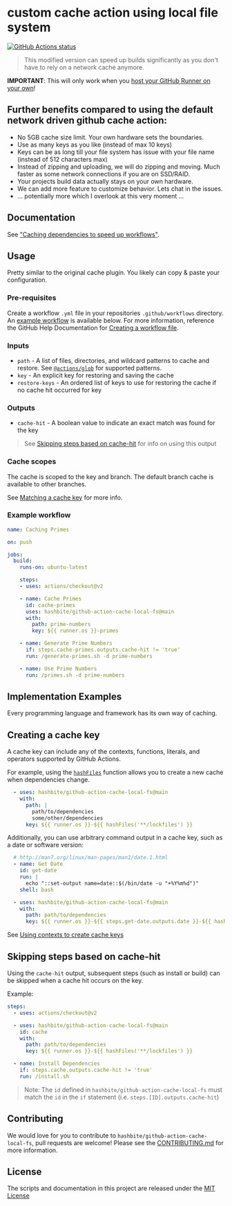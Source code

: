 # custom cache action using local file system

<a href="https://github.com/hashbite/github-action-cache-local-fs/actions?query=workflow%3ATests"><img alt="GitHub Actions status" src="https://github.com/hashbite/github-action-cache-local-fs/workflows/Tests/badge.svg?branch=main&event=push"></a>

> This modified version can speed up builds significantly as you don't have to rely on a network cache anymore.

**IMPORTANT**: This will only work when you [host your GitHub Runner on your own](https://docs.github.com/en/actions/hosting-your-own-runners/about-self-hosted-runners)!

## Further benefits compared to using the default network driven github cache action:

* No 5GB cache size limit. Your own hardware sets the boundaries.
* Use as many keys as you like (instead of max 10 keys)
* Keys can be as long till your file system has issue with your file name (instead of 512 characters max)
* Instead of zipping and uploading, we will do zipping and moving. Much faster as some network connections if you are on SSD/RAID.
* Your projects build data actually stays on your own hardware.
* We can add more feature to customize behavior. Lets chat in the issues.
* ... potentially more which I overlook at this very moment ...

## Documentation

See ["Caching dependencies to speed up workflows"](https://help.github.com/github/automating-your-workflow-with-github-actions/caching-dependencies-to-speed-up-workflows).

## Usage

Pretty similar to the original cache plugin. You likely can copy & paste your configuration.

### Pre-requisites
Create a workflow `.yml` file in your repositories `.github/workflows` directory. An [example workflow](#example-workflow) is available below. For more information, reference the GitHub Help Documentation for [Creating a workflow file](https://help.github.com/en/articles/configuring-a-workflow#creating-a-workflow-file).

### Inputs

* `path` - A list of files, directories, and wildcard patterns to cache and restore. See [`@actions/glob`](https://github.com/actions/toolkit/tree/main/packages/glob) for supported patterns.
* `key` - An explicit key for restoring and saving the cache
* `restore-keys` - An ordered list of keys to use for restoring the cache if no cache hit occurred for key

### Outputs

* `cache-hit` - A boolean value to indicate an exact match was found for the key

> See [Skipping steps based on cache-hit](#Skipping-steps-based-on-cache-hit) for info on using this output

### Cache scopes
The cache is scoped to the key and branch. The default branch cache is available to other branches.

See [Matching a cache key](https://help.github.com/en/actions/configuring-and-managing-workflows/caching-dependencies-to-speed-up-workflows#matching-a-cache-key) for more info.

### Example workflow

```yaml
name: Caching Primes

on: push

jobs:
  build:
    runs-on: ubuntu-latest

    steps:
    - uses: actions/checkout@v2

    - name: Cache Primes
      id: cache-primes
      uses: hashbite/github-action-cache-local-fs@main
      with:
        path: prime-numbers
        key: ${{ runner.os }}-primes

    - name: Generate Prime Numbers
      if: steps.cache-primes.outputs.cache-hit != 'true'
      run: /generate-primes.sh -d prime-numbers

    - name: Use Prime Numbers
      run: /primes.sh -d prime-numbers
```

## Implementation Examples

Every programming language and framework has its own way of caching.
## Creating a cache key

A cache key can include any of the contexts, functions, literals, and operators supported by GitHub Actions.

For example, using the [`hashFiles`](https://help.github.com/en/actions/reference/context-and-expression-syntax-for-github-actions#hashfiles) function allows you to create a new cache when dependencies change.

```yaml
  - uses: hashbite/github-action-cache-local-fs@main
    with:
      path: |
        path/to/dependencies
        some/other/dependencies
      key: ${{ runner.os }}-${{ hashFiles('**/lockfiles') }}
```

Additionally, you can use arbitrary command output in a cache key, such as a date or software version:

```yaml
  # http://man7.org/linux/man-pages/man1/date.1.html
  - name: Get Date
    id: get-date
    run: |
      echo "::set-output name=date::$(/bin/date -u "+%Y%m%d")"
    shell: bash

  - uses: hashbite/github-action-cache-local-fs@main
    with:
      path: path/to/dependencies
      key: ${{ runner.os }}-${{ steps.get-date.outputs.date }}-${{ hashFiles('**/lockfiles') }}
```

See [Using contexts to create cache keys](https://help.github.com/en/actions/configuring-and-managing-workflows/caching-dependencies-to-speed-up-workflows#using-contexts-to-create-cache-keys)

## Skipping steps based on cache-hit

Using the `cache-hit` output, subsequent steps (such as install or build) can be skipped when a cache hit occurs on the key.

Example:
```yaml
steps:
  - uses: actions/checkout@v2

  - uses: hashbite/github-action-cache-local-fs@main
    id: cache
    with:
      path: path/to/dependencies
      key: ${{ runner.os }}-${{ hashFiles('**/lockfiles') }}

  - name: Install Dependencies
    if: steps.cache.outputs.cache-hit != 'true'
    run: /install.sh
```

> Note: The `id` defined in `hashbite/github-action-cache-local-fs` must match the `id` in the `if` statement (i.e. `steps.[ID].outputs.cache-hit`)

## Contributing
We would love for you to contribute to `hashbite/github-action-cache-local-fs`, pull requests are welcome! Please see the [CONTRIBUTING.md](CONTRIBUTING.md) for more information.

## License
The scripts and documentation in this project are released under the [MIT License](LICENSE)
